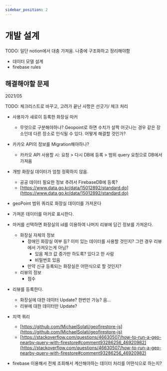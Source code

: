 ```yaml
---
sidebar_position: 2
---
```


# 개발 설계

TODO: 일단 notion에서 대충 가져옴. 나중에 구조화하고 정리해야함

- 데이터 모델 설계
- firebase rules

## 해결해야할 문제

2021/05

TODO: 체크리스트로 바꾸고, 고려가 끝난 사항은 선긋기/ 체크 처리

- 사용자가 새로이 등록한 화장실 마커
  - 무엇으로 구분해야하나? Geopoint로 하면 수치가 살짝 어긋나는 경우 같은 장소인데 다른 장소로 인식될 수 있다. 어떻게 해결할 것인가?
- 카카오 API의 정보를 Migration해야하나?
  - 카카오 API 사용할 시: 요청 > 다시 DB에 등록 > 범위 query 요청으로 DB에서 가져옴
- 개방 화장실 데이터가 엄청 정확하지 않음.

  - 공공 데이터 필요한 정보 추려서 FirebaseDB에 등록?
  - [https://www.data.go.kr/data/15012892/standard.do](https://www.data.go.kr/data/15012892/standard.do)

- geoPoint 범위 쿼리로 화장실 데이터를 가져온다
- 가져온 데이터를 마커로 표시한다.
- 마커를 선택하면 화장실의 id를 이용하여 나머지 리뷰에 담긴 정보를 가져온다.
  - 화장실 자체의 정보
    - 장애인 화장실 여부 등? 이미 있는 데이터를 사용할 것인지? 그런 경우 리뷰에서 가져오는게 아님?
      - 있음 체크 값 증가만 하도록? 있다고 한 사람
      - 비밀번호 있음
    - 만약 신규 등록되는 화장실은 어떤식으로 할 것인지?
  - 리뷰의 정보
    - 점수
- 리뷰를 등록한다.
  - 화장실에 대한 데이터 Update? 한번만 가능? 음...
  - 리뷰에 대한 데이터만 Update?
- 지역 쿼리

  - [https://github.com/MichaelSolati/geofirestore-js](https://github.com/MichaelSolati/geofirestore-js)
  - [https://stackoverflow.com/questions/46630507/how-to-run-a-geo-nearby-query-with-firestore#comment93286256_46920982](https://stackoverflow.com/questions/46630507/how-to-run-a-geo-nearby-query-with-firestore#comment93286256_46920982)

- firebase 이용해서 전체 조회해서 계산해야하는 데이터 처리를 어떤식으로 하는지?
